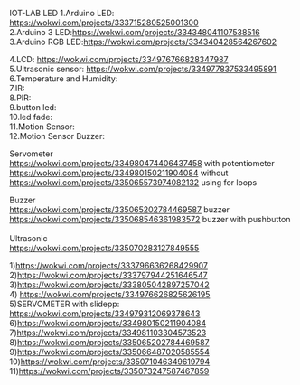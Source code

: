 IOT-LAB
LED
1.Arduino LED: https://wokwi.com/projects/333715280525001300<br>
2.Arduino 3 LED:https://wokwi.com/projects/334348041107538516<br>
3.Arduino RGB LED:https://wokwi.com/projects/334340428564267602<br>

4.LCD: https://wokwi.com/projects/334976766828347987<br>
5.Ultrasonic sensor: https://wokwi.com/projects/334977837533495891<br>
6.Temperature and Humidity:<br>
7.IR:<br>
8.PIR:<br>
9.button led:<br>
10.led fade:<br>
11.Motion Sensor:<br>
12.Motion Sensor Buzzer:<br>

Servometer<br>
https://wokwi.com/projects/334980474406437458 with potentiometer<br>
https://wokwi.com/projects/334980150211904084 without<br>
https://wokwi.com/projects/335065573974082132 using for loops<br>

Buzzer<br>
https://wokwi.com/projects/335065202784469587 buzzer<br>
https://wokwi.com/projects/335068546361983572 buzzer with pushbutton<br>
<br>
Ultrasonic<br>
https://wokwi.com/projects/335070283127849555<br>











1)https://wokwi.com/projects/333796636268429907<BR>
2)https://wokwi.com/projects/333797944251646547<BR>
3)https://wokwi.com/projects/333805042897257042<BR>
4) https://wokwi.com/projects/334976626825626195<BR>
5)SERVOMETER with slidepp: https://wokwi.com/projects/334979312069378643<br>
  6)https://wokwi.com/projects/334980150211904084<br>
  7)https://wokwi.com/projects/334981103304573523<br>
  8)https://wokwi.com/projects/335065202784469587<br>
  9)https://wokwi.com/projects/335066487020585554<br>
  10)https://wokwi.com/projects/335071046349619794
  11)https://wokwi.com/projects/335073247587467859
